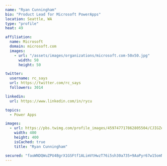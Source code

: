 ```yaml
---
name: "Ryan Cunningham"
bio: "Product Lead for Microsoft PowerApps"
location: Seattle, WA
type: "profile"
heat: 49

affiliation:
  name: Microsoft
  domain: microsoft.com
  images:
    - url: "/assets/images/organizations/microsoft.com-50x50.jpg"
      width: 50
      height: 50

twitter:
  username: rc_says
  url: https://twitter.com/rc_says
  followers: 3014

linkedin:
  url: https://www.linkedin.com/in/rycu

topics:
  - Power Apps

images:
  - url: https://pbs.twimg.com/profile_images/459747717862805504/CJIGZejd_400x400.png
    width: 400
    height: 400
    isCached: true
    title: "Ryan Cunningham"

secured: "fauWNDQWuZPU4BgrX1GSFtf1ALimVtHwzT76i5sh30a735+9AaPyr67w15omNP4cY8fvus7COeQ9fu8bffegJYXSDAp54qjVMbz+sNQ9YMNtWfwzgYfKIXMTVVXgDBb98lLWXROIKN5Ppcqx6Mo3LbkJKqd2p5EPJ8Jzix/jRsrwLzHrdaGaHgeAp5vdEeceh/TMWN9ofgV974Nhsz3inaSUXjHBkboplaQDhcnQ6o42cUAs4iTR1PyXo+I2IpaSsbX4YZ8lo3yklT5Z1SizgkrOIig4W98h1MfdKImXAudWyjluMo3rmqTinVDFhKWrLJCNHX3l1LRBFGtkzuzr6K2/t1+r9GtY/Wmxq9YPluIVgp1wcgrP4ciqGQp0CkYIRwxuqDv6ljv2CZdlevnaor6qn+q79fK2++D4kBcyN5g=;vQ9Lt+45IZ45u9hYCfTEDA=="
---
```


